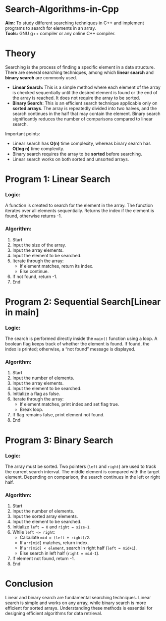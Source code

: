 # Search-Algorithms-in-Cpp 

**Aim:** To study different searching techniques in C++ and implement programs to search for elements in an array.  
**Tools:** GNU g++ compiler or any online C++ compiler.  

# Theory  

Searching is the process of finding a specific element in a data structure. There are several searching techniques, among which **linear search** and **binary search** are commonly used.  

- **Linear Search:** This is a simple method where each element of the array is checked sequentially until the desired element is found or the end of the array is reached. It does not require the array to be sorted.  
- **Binary Search:** This is an efficient search technique applicable only on **sorted arrays**. The array is repeatedly divided into two halves, and the search continues in the half that may contain the element. Binary search significantly reduces the number of comparisons compared to linear search.  

Important points:  
- Linear search has **O(n)** time complexity, whereas binary search has **O(log n)** time complexity.  
- Binary search requires the array to be **sorted** before searching.  
- Linear search works on both sorted and unsorted arrays.  

# **Program 1: Linear Search**  

### Logic:  
A function is created to search for the element in the array. The function iterates over all elements sequentially. Returns the index if the element is found, otherwise returns -1.  

### Algorithm:  
1. Start  
2. Input the size of the array.  
3. Input the array elements.  
4. Input the element to be searched.  
5. Iterate through the array:  
   - If element matches, return its index.  
   - Else continue.  
6. If not found, return -1.  
7. End  


# **Program 2: Sequential Search[Linear in main]**  

### Logic:  
The search is performed directly inside the `main()` function using a loop. A boolean flag keeps track of whether the element is found. If found, the index is printed; otherwise, a “not found” message is displayed.  

### Algorithm:  
1. Start  
2. Input the number of elements.  
3. Input the array elements.  
4. Input the element to be searched.  
5. Initialize a flag as false.  
6. Iterate through the array:  
   - If element matches, print index and set flag true.  
   - Break loop.  
7. If flag remains false, print element not found.  
8. End  


# **Program 3: Binary Search**  

### Logic:  
The array must be sorted. Two pointers (`left` and `right`) are used to track the current search interval. The middle element is compared with the target element. Depending on comparison, the search continues in the left or right half.  

### Algorithm:  
1. Start  
2. Input the number of elements.  
3. Input the sorted array elements.  
4. Input the element to be searched.  
5. Initialize `left = 0` and `right = size-1`.  
6. While `left <= right`:  
   - Calculate `mid = (left + right)/2`.  
   - If `arr[mid]` matches, return index.  
   - If `arr[mid] < element`, search in right half (`left = mid+1`).  
   - Else search in left half (`right = mid-1`).  
7. If element not found, return -1.  
8. End  


# **Conclusion**  
Linear and binary search are fundamental searching techniques. Linear search is simple and works on any array, while binary search is more efficient for sorted arrays. Understanding these methods is essential for designing efficient algorithms for data retrieval.
